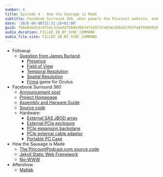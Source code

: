 ```yaml
---
number: 4
title: Episode 4 - How the Sausage is Made
subtitle: Facebook Surround 360, what powers the Pincount website, and who's drinking what.
date: '2016-08-08T21:31:26+01:00'
guid: f80a0abd14c9f5dc3cbed2f50d930034f549f37e85da3b0a55f65fe879300820
audio_duration: FILLED_IN_BY_SYNC_COMMAND
audio_file_size: FILLED_IN_BY_SYNC_COMMAND
---
```


* Followup
  * [Question from James Burland](https://twitter.com/jamesburland/status/759127404853985280).
    * [Presence](https://en.wikipedia.org/wiki/Immersion_(virtual_reality))
    * [Field of View](https://en.wikipedia.org/wiki/Field_of_view)
    * [Temporal Resolution](https://en.wikipedia.org/wiki/Temporal_resolution)
    * [Spatial Resolution](https://en.wikipedia.org/wiki/Angular_resolution)
    * [Firma](http://firmagame.com) game for Oculus
* Facebook Surround 360
  * [Announcement post](https://code.facebook.com/posts/265413023819735)
  * [Project Homepage](https://facebook360.fb.com/facebook-surround-360/)
  * [Assembly and Harware Guide](https://github.com/facebook/Surround360/raw/master/surround360_design/assembly_guide/Surround360_Manual.pdf)
  * [Source code](https://github.com/facebook/Surround360)
  * Hardware:
    * [External SAS JBOD array](http://www.areca.com.tw/products/12gsasjbod.htm)
    * [External PCIe exclosure](http://www.maxexpansion.com/cube3-metal-expansion-enclosure-8-pcie-x8-slots)
    * [PCIe expansion backplane](http://www.onestopsystems.com/sites/default/files/pdf/196-452.pdf)
    * [PCIe external cable adaptor](http://www.maxexpansion.com/adapters/pcie3-x8-dual)
    * [Portable PC Case](http://www.theportablepc.com/apolloa1.html)
* How the Sausage is Made
  * [The PincountPodcast.com source code](https://github.com/dougal/pincountpodcast.com)
  * [Jekyll Static Web Framework](https://jekyllrb.com/)
  * [No-WWW](http://no-www.org/)
* Aftershow
  * [Matlab](http://www.mathworks.com/products/matlab/)
